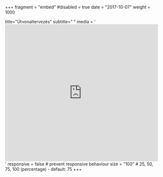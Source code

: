 +++
fragment = "embed"
#disabled = true
date = "2017-10-07"
weight = 1000

title="Útvonaltervezés"
subtitle=" "
media = '<iframe src="https://www.google.com/maps/embed?pb=!1m18!1m12!1m3!1d2674.7660186195944!2d20.358918215851055!3d47.902213875502916!2m3!1f0!2f0!3f0!3m2!1i1024!2i768!4f13.1!3m3!1m2!1s0x47408da0c18906a1%3A0x54caec2eff71f461!2sDr.%20Dar%C3%B3czi%20Lajos%20kis%C3%A1llatrendel%C5%91je!5e0!3m2!1shu!2shu!4v1584827597750!5m2!1shu!2shu" width="100%" height="450" frameborder="0" style="border:0;" allowfullscreen="" aria-hidden="false" tabindex="0"></iframe>'
responsive = false # prevent responsive behaviour
size = "100" # 25, 50, 75, 100 (percentage) - default: 75
+++
